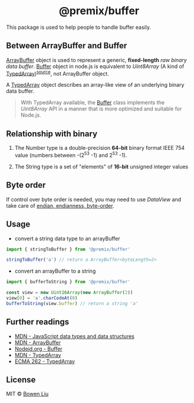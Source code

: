 <h1 align="center">@premix/buffer</h1>

This package is used to help people to handle buffer easily.

## Between ArrayBuffer and Buffer

[ArrayBuffer][mdn-array-buffer] object is used to represent a generic, **fixed-length** _raw binary data buffer_. [Buffer][nodejs-buffer] object in node.js is equivalent to _Uint8Array_ (A kind of [TypedArray][mdn-typed-array])<sup>[source](https://nodejs.org/dist/latest/docs/api/buffer.html#buffer_buffers_and_typedarray)</sup>, not ArrayBuffer object.

A [TypedArray][mdn-typed-array] object describes an array-like view of an underlying binary data buffer.

> With TypedArray available, the [Buffer][nodejs-buffer] class implements the _Uint8Array_ API in a manner that is more optimized and suitable for Node.js.

[mdn-array-buffer]: https://developer.mozilla.org/en-US/docs/Web/JavaScript/Reference/Global_Objects/ArrayBuffer
[nodejs-buffer]: https://nodejs.org/dist/latest-v13.x/docs/api/buffer.html#buffer_buffer
[mdn-typed-array]: https://developer.mozilla.org/en-US/docs/Web/JavaScript/Reference/Global_Objects/TypedArray

## Relationship with binary

1. The Number type is a double-precision **64-bit** binary format IEEE 754 value (numbers between -(2<sup>53</sup> -1) and 2<sup>53</sup> -1).

1. The String type is a set of "elements" of **16-bit** unsigned integer values

## Byte order

If control over byte order is needed, you may need to use _DataView_ and take care of [endian, endianness, byte-order](https://developer.mozilla.org/en-US/docs/Glossary/Endianness).

## Usage

- convert a string data type to an arrayBuffer

```ts
import { stringToBuffer } from '@premix/buffer'

stringToBuffer('a') // return a ArrayBuffer<byteLength=2>
```

- convert an arrayBuffer to a string

```ts
import { bufferToString } from '@premix/buffer'

const view = new Uint16Array(new ArrayBuffer(2))
view[0] = 'a'.charCodeAt(0)
bufferToString(view.buffer) // return a string 'a'
```

## Further readings

- [MDN - JavaScript data types and data structures](https://developer.mozilla.org/en-US/docs/Web/JavaScript/Data_structures)
- [MDN - ArrayBuffer][mdn-array-buffer]
- [Nodejd.org - Buffer][nodejs-buffer]
- [MDN - TypedArray][mdn-typed-array]
- [ECMA 262 - TypedArray](https://www.ecma-international.org/ecma-262/#sec-typedarray-objects)

## License

MIT © [Bowen Liu](https://github.com/lbwa)
